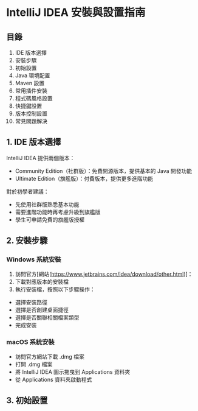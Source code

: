 # IntelliJ IDEA 安裝與設置指南

## 目錄
1. IDE 版本選擇
2. 安裝步驟
3. 初始設置
3. Java 環境配置
4. Maven 設置
5. 常用插件安裝
6. 程式碼風格設置
7. 快捷鍵設置
8. 版本控制設置
9. 常見問題解決

## 1. IDE 版本選擇
IntelliJ IDEA 提供兩個版本：
- Community Edition（社群版）：免費開源版本，提供基本的 Java 開發功能
- Ultimate Edition（旗艦版）：付費版本，提供更多進階功能

對於初學者建議：
- 先使用社群版熟悉基本功能
- 需要進階功能時再考慮升級到旗艦版
- 學生可申請免費的旗艦版授權

## 2. 安裝步驟
### Windows 系統安裝
1. 訪問官方[網站(https://www.jetbrains.com/idea/download/other.html)]：
2. 下載對應版本的安裝檔
3. 執行安裝檔，按照以下步驟操作：
- 選擇安裝路徑
- 選擇是否創建桌面捷徑
- 選擇是否關聯相關檔案類型
- 完成安裝
### macOS 系統安裝
- 訪問官方網站下載 .dmg 檔案
- 打開 .dmg 檔案
- 將 IntelliJ IDEA 圖示拖曳到 Applications 資料夾
- 從 Applications 資料夾啟動程式

## 3. 初始設置
